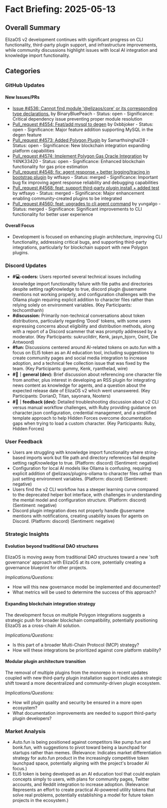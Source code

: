 # Fact Briefing: 2025-05-13

## Overall Summary
ElizaOS v2 development continues with significant progress on CLI functionality, third-party plugin support, and infrastructure improvements, while community discussions highlight issues with local AI integration and knowledge import functionality.

## Categories

### GitHub Updates

#### New Issues/PRs
- [Issue #4536: Cannot find module '@elizaos/core' or its corresponding type declarations.](https://github.com/elizaOS/eliza/issues/4536) by BinaryBluePeach - Status: open - Significance: Critical dependency issue preventing proper module resolution
- [Pull_request #4554: Feat/add mysql to degen](https://github.com/elizaOS/eliza/pull/4554) by 0xbbjoker - Status: open - Significance: Major feature addition supporting MySQL in the degen feature
- [Pull_request #4573: Added Polygon Plugin](https://github.com/elizaOS/eliza/pull/4573) by Samarthsinghal28 - Status: open - Significance: New blockchain integration expanding platform capabilities
- [Pull_request #4574: Implement Polygon Gas Oracle Integration](https://github.com/elizaOS/eliza/pull/4574) by Y4NK33420 - Status: open - Significance: Enhanced blockchain functionality for gas price estimation
- [Pull_request #4548: fix: agent response + better logging/tracing in bootstrap plugin](https://github.com/elizaOS/eliza/pull/4548) by wtfsayo - Status: merged - Significance: Important bug fix improving agent response reliability and debugging capabilities
- [Pull_request #4568: feat: support third-party plugin install + added test](https://github.com/elizaOS/eliza/pull/4568) by wtfsayo - Status: merged - Significance: Major enhancement enabling community-created plugins to be integrated
- [Pull_request #4560: feat: upgrades to cli agent command](https://github.com/elizaOS/eliza/pull/4560) by yungalgo - Status: merged - Significance: Significant improvements to CLI functionality for better user experience

#### Overall Focus
- Development is focused on enhancing plugin architecture, improving CLI functionality, addressing critical bugs, and supporting third-party integrations, particularly for blockchain support with new Polygon plugins.

### Discord Updates
- **#💻-coders:** Users reported several technical issues including knowledge import functionality failure with file paths and directories despite setting ragKnowledge to true, discord plugin @username mentions not working properly, and configuration challenges with the Ollama plugin requiring explicit addition to character files rather than relying solely on environment variables. (Key Participants: techcomthanh)
- **#discussion:** Primarily non-technical conversations about token distributions, particularly regarding 'Dood' tokens, with some users expressing concerns about eligibility and distribution methods, along with a report of a Discord scammer that was promptly addressed by a moderator. (Key Participants: sukrucildirr, Kenk, jasyn_bjorn, Osint, Die Antwoord)
- **#fun:** Discussions centered around AI-related tokens on auto.fun with a focus on ELI5 token as an AI education tool, including suggestions to create community pages and social media integration to increase adoption, and a technical fee collection issue that was fixed by the team. (Key Participants: gummy, Kenk, ryanthelad, wire)
- **#💬｜general (dev):** Brief discussion about referencing one character file from another, plus interest in developing an RSS plugin for integrating news content as knowledge for agents, and a question about the expected release date of ElizaOS v2 which went unanswered. (Key Participants: DorianD, Titan, sayonara, Nooters)
- **#📮｜feedback (dev):** Detailed troubleshooting discussion about v2 CLI versus manual workflow challenges, with Ruby providing guidance on character.json configuration, credential management, and a simplified template approach to help Hidden Forces overcome documentation gaps when trying to load a custom character. (Key Participants: Ruby, Hidden Forces)

### User Feedback
- Users are struggling with knowledge import functionality where string-based imports work but file path and directory references fail despite setting ragKnowledge to true. (Platform: discord) (Sentiment: negative)
- Configuration for local AI models like Ollama is confusing, requiring explicit addition of @elizaos/plugins-ollama to character files rather than just setting environment variables. (Platform: discord) (Sentiment: negative)
- Users find the v2 CLI workflow has a steeper learning curve compared to the deprecated helper bot interface, with challenges in understanding the mental model and configuration structure. (Platform: discord) (Sentiment: negative)
- Discord plugin integration does not properly handle @username mentions with notifications, creating usability issues for agents on Discord. (Platform: discord) (Sentiment: negative)

### Strategic Insights

#### Evolution beyond traditional DAO structures
ElizaOS is moving away from traditional DAO structures toward a new 'soft governance' approach with ElizaOS at its core, potentially creating a governance blueprint for other projects.

*Implications/Questions:*
  - How will this new governance model be implemented and documented?
  - What metrics will be used to determine the success of this approach?

#### Expanding blockchain integration strategy
The development focus on multiple Polygon integrations suggests a strategic push for broader blockchain compatibility, potentially positioning ElizaOS as a cross-chain AI solution.

*Implications/Questions:*
  - Is this part of a broader Multi-Chain Protocol (MCP) strategy?
  - How will these integrations be prioritized against core platform stability?

#### Modular plugin architecture transition
The removal of multiple plugins from the monorepo in recent updates coupled with new third-party plugin installation support indicates a strategic shift toward a more decentralized and community-driven plugin ecosystem.

*Implications/Questions:*
  - How will plugin quality and security be ensured in a more open ecosystem?
  - What documentation improvements are needed to support third-party plugin developers?

### Market Analysis
- Auto.fun is being positioned against competitors like pump.fun and bonk.fun, with suggestions to pivot toward being a launchpad for startups rather than memes. (Relevance: Indicates market differentiation strategy for auto.fun product in the increasingly competitive token launchpad space, potentially aligning with the project's broader AI focus.)
- ELI5 token is being developed as an AI education tool that could explain concepts simply to users, with plans for community pages, Twitter accounts, and Reddit integration to increase adoption. (Relevance: Represents an effort to create practical AI-powered utility tokens that solve real problems, potentially establishing a model for future token projects in the ecosystem.)